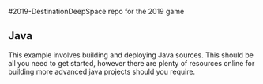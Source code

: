 #2019-DestinationDeepSpace
repo for the 2019 game

Java
---

This example involves building and deploying Java sources. This should be all you need to get started, however there are plenty of resources online for building more advanced java projects should you require.